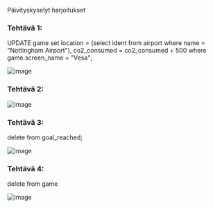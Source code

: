 Päivityskyselyt harjoitukset

### Tehtävä 1:
UPDATE game
set location = (select ident from airport where name = "Nottingham Airport"), co2_consumed = co2_consumed + 500
where game.screen_name = "Vesa";

![image](https://github.com/user-attachments/assets/f10fa34e-ef40-401d-91b7-117674467b16)


### Tehtävä 2:

![image](https://github.com/user-attachments/assets/30a08dfb-e2c3-4ffb-b910-d4349d7acde4)


### Tehtävä 3:
delete from goal_reached;

![image](https://github.com/user-attachments/assets/e4a0e998-ff82-41c1-aded-749fe90a5572)


### Tehtävä 4: 
delete from game

![image](https://github.com/user-attachments/assets/49a33a26-8bec-4f8a-b745-28a92f5fd73a)


